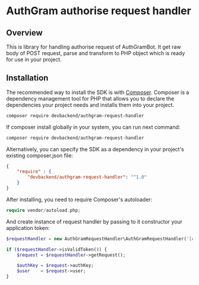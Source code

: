 AuthGram authorise request handler
==================================

## Overview

This is library for handling authorise request of AuthGramBot. It get raw body of POST request, parse and transform to PHP object which is ready for use in your project.
 
## Installation
The recommended way to install the SDK is with [Composer](https://getcomposer.org/). Composer is a dependency management tool for PHP that allows you to declare the dependencies your project needs and installs them into your project.
 
```bash
composer require devbackend/authgram-request-handler
```

If composer install globally in your system, you can run next command:

```bash
composer require devbackend/authgram-request-handler
```

Alternatively, you can specify the SDK as a dependency in your project's existing composer.json file:
```json
{
    "require" : {
        "devbackend/authgram-request-handler": "^1.0" 
    }
}
```

After installing, you need to require Composer's autoloader:

```php
require vendor/autoload.php;
```

And create instance of request handler by passing to it constructor your application token:
```php
$requestHandler = new AuthGramRequestHandler\AuthGramRequestHandler('[APPLICATION_TOKEN]');

if ($requestHandler->isValidToken()) {
    $request = $requestHandler->getRequest();

    $authKey = $request->authKey;
    $user    = $request->user;
}
```

